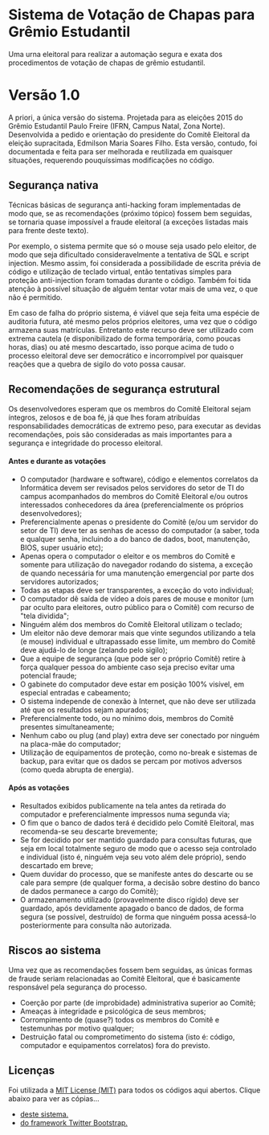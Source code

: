 # Sistema de Votação de Chapas para Grêmio Estudantil
<p>
Uma urna eleitoral para realizar a automação segura e exata dos procedimentos de votação de chapas
de grêmio estudantil.
</p>

<h1>Versão 1.0</h1>
<p>A priori, a única versão do sistema. Projetada para as 
eleições 2015 do Grêmio Estudantil Paulo Freire (IFRN, Campus Natal, Zona Norte). 
Desenvolvida a pedido e orientação do presidente do Comitê Eleitoral da eleição 
supracitada, Edmilson Maria Soares Filho. Esta versão, contudo, foi documentada e feita para ser
melhorada e reutilizada em quaisquer situações, requerendo pouquíssimas modificações no código.</p>

<h2>Segurança nativa</h2>
<p>Técnicas básicas de segurança anti-hacking foram implementadas de modo que, se as 
recomendações (próximo tópico) fossem bem seguidas, se tornaria quase impossível
a fraude eleitoral (a exceções listadas mais para frente deste texto).</p>
<p>Por exemplo, o sistema permite que só o mouse seja usado pelo eleitor, de modo que
seja dificultado consideravelmente a tentativa de SQL e script injection. Mesmo assim,
foi considerada a possibilidade de escrita prévia de código e utilização de teclado virtual, 
então tentativas simples para proteção anti-injection foram tomadas durante o código. Também
foi tida atenção à possível situação de alguém tentar votar mais de uma vez, o que não é permitido.</p>
<p>Em caso de falha do próprio sistema, é viável que seja feita uma espécie de auditoria futura,
até mesmo pelos próprios eleitores, uma vez que o código armazena suas matrículas.
Entretanto este recurso deve ser utilizado com extrema cautela (e disponibilizado de
forma temporária, como poucas horas, dias) ou até mesmo descartado, isso porque acima de tudo o processo
eleitoral deve ser democrático e incorrompível por quaisquer reações que a quebra de 
sigilo do voto possa causar.</p>

<h2>Recomendações de segurança estrutural</h2>
<p>Os desenvolvedores esperam que os membros do Comitê Eleitoral sejam íntegros, zelosos e de boa fé, já que lhes
foram atribuídas responsabilidades democráticas de extremo peso, para executar as devidas
recomendações, pois são consideradas as mais importantes para a segurança e integridade do processo eleitoral.</p>
<h4>Antes e durante as votações</h4>
<ul>
<li>O computador (hardware e software), código e elementos correlatos da Informática devem ser revisados
pelos servidores do setor de TI do campus acompanhados
do membros do Comitê Eleitoral e/ou outros interessados conhecedores da área (preferencialmente os próprios
desenvolvedores);</li>
<li>Preferencialmente apenas o presidente do Comitê (e/ou um servidor do setor de TI) deve ter as senhas de acesso
do computador (a saber, toda e qualquer senha, incluindo a do banco de dados, boot, manutenção, BIOS, super 
usuário etc);</li>
<li>Apenas opera o computador o eleitor e os membros do Comitê e somente para utilização do navegador rodando
do sistema, a exceção de quando necessária for uma manutenção emergencial por parte dos servidores autorizados;</li>
<li>Todas as etapas deve ser transparentes, a exceção do voto individual;</li>
<li>O computador dê saída de vídeo a dois pares de mouse e monitor (um par oculto para eleitores, outro público
para o Comitê) com recurso de "tela dividida";</li>
<li>Ninguém além dos membros do Comitê Eleitoral utilizam o teclado;</li>
<li>Um eleitor não deve demorar mais que vinte segundos utilizando a tela (e mouse) individual e ultrapassado esse
limite, um membro do Comitê deve ajudá-lo de longe (zelando pelo sigilo);</li>
<li>Que a equipe de segurança (que pode ser o próprio Comitê) retire à força qualquer pessoa do ambiente caso seja
preciso evitar uma potencial fraude;</li>
<li>O gabinete do computador deve estar em posição 100% visível, em especial entradas e cabeamento;</li>
<li>O sistema independe de conexão à Internet, que não deve ser utilizada até que os resultados sejam apurados;</li>
<li>Preferencialmente todo, ou no mínimo dois, membros do Comitê presentes simultaneamente;</li>
<li>Nenhum cabo ou plug (and play) extra deve ser conectado por ninguém na placa-mãe do computador;</li>
<li>Utilização de equipamentos de proteção, como no-break e sistemas de backup, para evitar que os
dados se percam por motivos adversos (como queda abrupta de energia).</li>
</ul>
<h4>Após as votações</h4>
<ul>
<li>Resultados exibidos publicamente na tela antes da retirada do computador e
preferencialmente impressos numa segunda via;</li>
<li>O fim que o banco de dados terá é decidido pelo Comitê Eleitoral, mas recomenda-se seu descarte brevemente;</li>
<li>Se for decidido por ser mantido guardado para consultas futuras, que seja em local totalmente seguro de modo
que o acesso seja controlado e individual (isto é, ninguém veja seu voto além dele próprio), sendo descartado em
breve;</li>
<li>Quem duvidar do processo, que se manifeste antes do descarte ou se cale para sempre (de qualquer forma,
a decisão sobre destino do banco de dados permanece a cargo do Comitê);</li>
<li>O armazenamento utilizado (provavelmente disco rígido) deve ser guardado, após devidamente apagado o banco de
dados, de forma segura (se possível, destruído) de forma que ninguém possa acessá-lo posteriormente para 
consulta não autorizada.</li>
</ul>

<h2>Riscos ao sistema</h2>
<p>Uma vez que as recomendações fossem bem seguidas, as únicas formas de fraude 
seriam relacionadas ao Comitê Eleitoral, que é basicamente responsável pela segurança do processo.
<ul>
<li>Coerção por parte (de improbidade) administrativa superior ao Comitê;</li>
<li>Ameaças à integridade e psicológica de seus membros;</li>
<li>Corrompimento de (quase?) todos os membros do Comitê e testemunhas por motivo qualquer;</li>
<li>Destruição fatal ou comprometimento do sistema (isto é: código, computador e equipamentos correlatos)
fora do previsto.</li>
</ul>
</p>

<h2>Licenças</h2>
<p>Foi utilizada a <a href="https://opensource.org/licenses/MIT">MIT License (MIT)</a> para todos os códigos aqui abertos. Clique abaixo para ver as cópias...<br/>
<ul>
<li><a href="LICENSE.md">deste sistema.</a></li>
<li><a href="http://getbootstrap.com/getting-started/#license-faqs">do framework Twitter Bootstrap.</a></li>
</ul>
</p>
